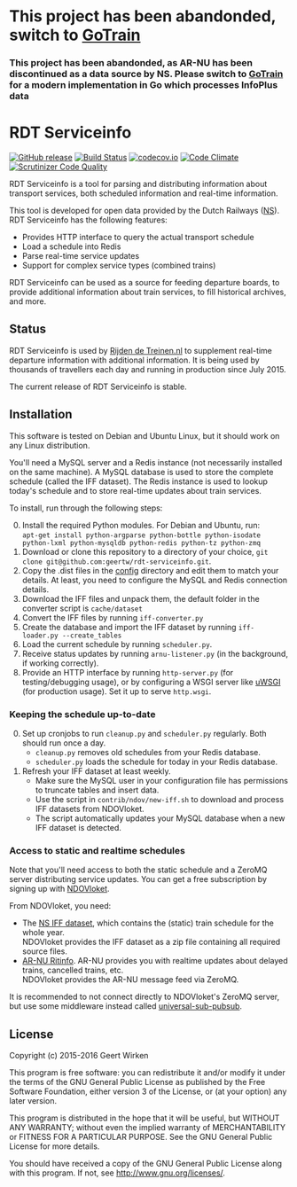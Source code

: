 # This project has been abandonded, switch to [GoTrain](https://github.com/rijdendetreinen/gotrain)

### This project has been abandonded, as AR-NU has been discontinued as a data source by NS. Please switch to [GoTrain](https://github.com/rijdendetreinen/gotrain) for a modern implementation in Go which processes InfoPlus data

RDT Serviceinfo
===============

[![GitHub release](https://img.shields.io/github/release/geertw/rdt-serviceinfo.svg)](https://github.com/geertw/rdt-serviceinfo/releases)
[![Build Status](https://travis-ci.org/geertw/rdt-serviceinfo.svg?branch=master)](https://travis-ci.org/geertw/rdt-serviceinfo)
[![codecov.io](https://codecov.io/github/geertw/rdt-serviceinfo/coverage.svg?branch=master)](https://codecov.io/github/geertw/rdt-serviceinfo?branch=master)
[![Code Climate](https://codeclimate.com/github/geertw/rdt-serviceinfo/badges/gpa.svg)](https://codeclimate.com/github/geertw/rdt-serviceinfo)
[![Scrutinizer Code Quality](https://scrutinizer-ci.com/g/geertw/rdt-serviceinfo/badges/quality-score.png?b=master)](https://scrutinizer-ci.com/g/geertw/rdt-serviceinfo/?branch=master)

RDT Serviceinfo is a tool for parsing and distributing information about
transport services, both scheduled information and real-time information.

This tool is developed for open data provided by the Dutch Railways ([NS](http://www.ns.nl/)).
RDT Serviceinfo has the following features:

* Provides HTTP interface to query the actual transport schedule
* Load a schedule into Redis
* Parse real-time service updates
* Support for complex service types (combined trains)

RDT Serviceinfo can be used as a source for feeding departure boards, to provide
additional information about train services, to fill historical archives, and more.

Status
------

RDT Serviceinfo is used by [Rijden de Treinen.nl](http://www.rijdendetreinen.nl/) to supplement
real-time departure information with additional information. It is being used by thousands of
travellers each day and running in production since July 2015.

The current release of RDT Serviceinfo is stable.

Installation
------------

This software is tested on Debian and Ubuntu Linux, but it should work on any Linux distribution.

You'll need a MySQL server and a Redis instance (not necessarily installed on the same machine).
A MySQL database is used to store the complete schedule (called the IFF dataset).
The Redis instance is used to lookup today's schedule and to store real-time updates about train services.

To install, run through the following steps:

0. Install the required Python modules. For Debian and Ubuntu, run:  
   `apt-get install python-argparse python-bottle python-isodate python-lxml python-mysqldb python-redis python-tz python-zmq`
0. Download or clone this repository to a directory of your choice, `git clone git@github.com:geertw/rdt-serviceinfo.git`.
0. Copy the .dist files in the [config](config) directory and edit them to match your details.
   At least, you need to configure the MySQL and Redis connection details.
0. Download the IFF files and unpack them, the default folder in the converter script is `cache/dataset`
0. Convert the IFF files by running `iff-converter.py`
0. Create the database and import the IFF dataset by running `iff-loader.py --create_tables`
0. Load the current schedule by running `scheduler.py`.
0. Receive status updates by running `arnu-listener.py` (in the background, if working correctly).
0. Provide an HTTP interface by running `http-server.py` (for testing/debugging usage),
   or by configuring a WSGI server like [uWSGI](https://github.com/unbit/uwsgi) (for production usage).
   Set it up to serve `http.wsgi`.

### Keeping the schedule up-to-date

0. Set up cronjobs to run `cleanup.py` and `scheduler.py` regularly. Both should run once a day.
    - `cleanup.py` removes old schedules from your Redis database.
    - `scheduler.py` loads the schedule for today in your Redis database.
0. Refresh your IFF dataset at least weekly.
    - Make sure the MySQL user in your configuration file has permissions to truncate tables and insert data.
    - Use the script in `contrib/ndov/new-iff.sh` to download and process IFF datasets from NDOVloket.
    - The script automatically updates your MySQL database when a new IFF dataset is detected.

### Access to static and realtime schedules

Note that you'll need access to both the static schedule and a ZeroMQ server
distributing service updates. You can get a free subscription by signing up
with [NDOVloket](https://www.ndovloket.nl/).

From NDOVloket, you need:

- The [NS IFF dataset](https://ndovloket.nl/documentatie.html), which contains the (static) train schedule for the whole year.  
  NDOVloket provides the IFF dataset as a zip file containing all required source files.
- [AR-NU Ritinfo](https://ndovloket.nl/documentatie.html). AR-NU provides you with realtime updates about delayed trains, cancelled trains, etc.  
  NDOVloket provides the AR-NU message feed via ZeroMQ.

It is recommended to not connect directly to NDOVloket's ZeroMQ server, but
use some middleware instead called [universal-sub-pubsub](https://github.com/StichtingOpenGeo/universal).

License
-------

Copyright (c) 2015-2016 Geert Wirken

This program is free software: you can redistribute it and/or modify
it under the terms of the GNU General Public License as published by
the Free Software Foundation, either version 3 of the License, or
(at your option) any later version.

This program is distributed in the hope that it will be useful,
but WITHOUT ANY WARRANTY; without even the implied warranty of
MERCHANTABILITY or FITNESS FOR A PARTICULAR PURPOSE.  See the
GNU General Public License for more details.

You should have received a copy of the GNU General Public License
along with this program.  If not, see <http://www.gnu.org/licenses/>.
